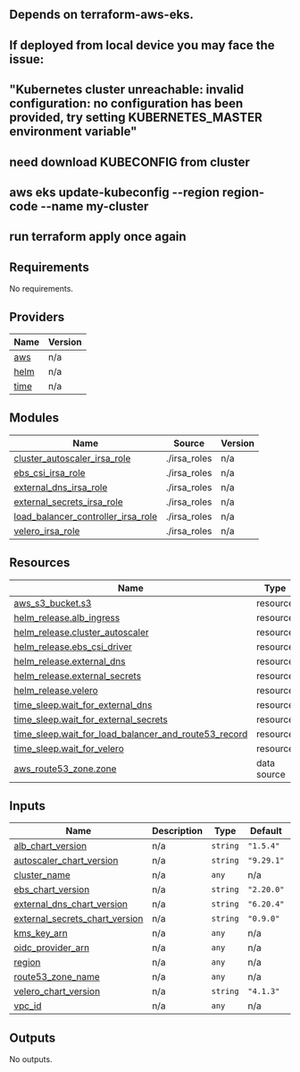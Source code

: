 ## Depends on terraform-aws-eks.
## If deployed from local device you may face the issue:
## "Kubernetes cluster unreachable: invalid configuration: no configuration has been provided, try setting KUBERNETES_MASTER environment variable"

## need download KUBECONFIG from cluster
## aws eks update-kubeconfig --region region-code --name my-cluster
## run terraform apply once again
## Requirements

No requirements.

## Providers

| Name | Version |
|------|---------|
| <a name="provider_aws"></a> [aws](#provider\_aws) | n/a |
| <a name="provider_helm"></a> [helm](#provider\_helm) | n/a |
| <a name="provider_time"></a> [time](#provider\_time) | n/a |

## Modules

| Name | Source | Version |
|------|--------|---------|
| <a name="module_cluster_autoscaler_irsa_role"></a> [cluster\_autoscaler\_irsa\_role](#module\_cluster\_autoscaler\_irsa\_role) | ./irsa_roles | n/a |
| <a name="module_ebs_csi_irsa_role"></a> [ebs\_csi\_irsa\_role](#module\_ebs\_csi\_irsa\_role) | ./irsa_roles | n/a |
| <a name="module_external_dns_irsa_role"></a> [external\_dns\_irsa\_role](#module\_external\_dns\_irsa\_role) | ./irsa_roles | n/a |
| <a name="module_external_secrets_irsa_role"></a> [external\_secrets\_irsa\_role](#module\_external\_secrets\_irsa\_role) | ./irsa_roles | n/a |
| <a name="module_load_balancer_controller_irsa_role"></a> [load\_balancer\_controller\_irsa\_role](#module\_load\_balancer\_controller\_irsa\_role) | ./irsa_roles | n/a |
| <a name="module_velero_irsa_role"></a> [velero\_irsa\_role](#module\_velero\_irsa\_role) | ./irsa_roles | n/a |

## Resources

| Name | Type |
|------|------|
| [aws_s3_bucket.s3](https://registry.terraform.io/providers/hashicorp/aws/latest/docs/resources/s3_bucket) | resource |
| [helm_release.alb_ingress](https://registry.terraform.io/providers/hashicorp/helm/latest/docs/resources/release) | resource |
| [helm_release.cluster_autoscaler](https://registry.terraform.io/providers/hashicorp/helm/latest/docs/resources/release) | resource |
| [helm_release.ebs_csi_driver](https://registry.terraform.io/providers/hashicorp/helm/latest/docs/resources/release) | resource |
| [helm_release.external_dns](https://registry.terraform.io/providers/hashicorp/helm/latest/docs/resources/release) | resource |
| [helm_release.external_secrets](https://registry.terraform.io/providers/hashicorp/helm/latest/docs/resources/release) | resource |
| [helm_release.velero](https://registry.terraform.io/providers/hashicorp/helm/latest/docs/resources/release) | resource |
| [time_sleep.wait_for_external_dns](https://registry.terraform.io/providers/hashicorp/time/latest/docs/resources/sleep) | resource |
| [time_sleep.wait_for_external_secrets](https://registry.terraform.io/providers/hashicorp/time/latest/docs/resources/sleep) | resource |
| [time_sleep.wait_for_load_balancer_and_route53_record](https://registry.terraform.io/providers/hashicorp/time/latest/docs/resources/sleep) | resource |
| [time_sleep.wait_for_velero](https://registry.terraform.io/providers/hashicorp/time/latest/docs/resources/sleep) | resource |
| [aws_route53_zone.zone](https://registry.terraform.io/providers/hashicorp/aws/latest/docs/data-sources/route53_zone) | data source |

## Inputs

| Name | Description | Type | Default | Required |
|------|-------------|------|---------|:--------:|
| <a name="input_alb_chart_version"></a> [alb\_chart\_version](#input\_alb\_chart\_version) | n/a | `string` | `"1.5.4"` | no |
| <a name="input_autoscaler_chart_version"></a> [autoscaler\_chart\_version](#input\_autoscaler\_chart\_version) | n/a | `string` | `"9.29.1"` | no |
| <a name="input_cluster_name"></a> [cluster\_name](#input\_cluster\_name) | n/a | `any` | n/a | yes |
| <a name="input_ebs_chart_version"></a> [ebs\_chart\_version](#input\_ebs\_chart\_version) | n/a | `string` | `"2.20.0"` | no |
| <a name="input_external_dns_chart_version"></a> [external\_dns\_chart\_version](#input\_external\_dns\_chart\_version) | n/a | `string` | `"6.20.4"` | no |
| <a name="input_external_secrets_chart_version"></a> [external\_secrets\_chart\_version](#input\_external\_secrets\_chart\_version) | n/a | `string` | `"0.9.0"` | no |
| <a name="input_kms_key_arn"></a> [kms\_key\_arn](#input\_kms\_key\_arn) | n/a | `any` | n/a | yes |
| <a name="input_oidc_provider_arn"></a> [oidc\_provider\_arn](#input\_oidc\_provider\_arn) | n/a | `any` | n/a | yes |
| <a name="input_region"></a> [region](#input\_region) | n/a | `any` | n/a | yes |
| <a name="input_route53_zone_name"></a> [route53\_zone\_name](#input\_route53\_zone\_name) | n/a | `any` | n/a | yes |
| <a name="input_velero_chart_version"></a> [velero\_chart\_version](#input\_velero\_chart\_version) | n/a | `string` | `"4.1.3"` | no |
| <a name="input_vpc_id"></a> [vpc\_id](#input\_vpc\_id) | n/a | `any` | n/a | yes |

## Outputs

No outputs.
